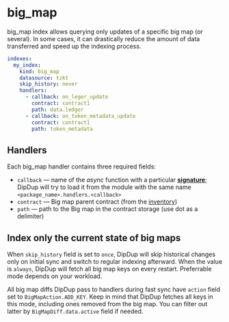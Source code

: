 # big_map

big_map index allows querying only updates of a specific big map (or several). In some cases, it can drastically reduce the amount of data transferred and speed up the indexing process.

```yaml
indexes:
  my_index:
    kind: big_map
    datasource: tzkt
    skip_history: never
    handlers:
      - callback: on_leger_update
        contract: contract1
        path: data.ledger
      - callback: on_token_metadata_update
        contract: contract1
        path: token_metadata
```

## Handlers

Each big\_map handler contains three required fields:

* `callback` —  name of the _async_ function with a particular [**signature**](../../cli-reference/init.md#handlers); DipDup will try to load it from the module with the same name `<package_name>.handlers.<callback>`
* `contract` — Big map parent contract (from the [inventory](../contracts.md))
* `path` — path to the Big map in the contract storage (use dot as a delimiter)

## Index only the current state of big maps

When `skip_history` field is set to `once`, DipDup will skip historical changes only on initial sync and switch to regular indexing afterward. When the value is `always`, DipDup will fetch all big map keys on every restart. Preferrable mode depends on your workload.

All big map diffs DipDup pass to handlers during fast sync have `action` field set to `BigMapAction.ADD_KEY`. Keep in mind that DipDup fetches all keys in this mode, including ones removed from the big map. You can filter out latter by `BigMapDiff.data.active` field if needed.
